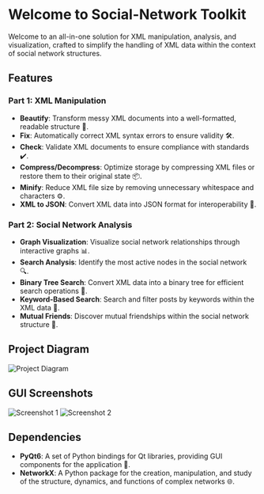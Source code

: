 # Welcome to Social-Network Toolkit

Welcome to an all-in-one solution for XML manipulation, analysis, and visualization, crafted to simplify the handling of XML data within the context of social network structures.

## Features

### Part 1: XML Manipulation
- **Beautify**: Transform messy XML documents into a well-formatted, readable structure 📝.
- **Fix**: Automatically correct XML syntax errors to ensure validity 🛠️.
- **Check**: Validate XML documents to ensure compliance with standards ✔️.
- **Compress/Decompress**: Optimize storage by compressing XML files or restore them to their original state  📦.
- **Minify**: Reduce XML file size by removing unnecessary whitespace and characters ⚙️.
- **XML to JSON**: Convert XML data into JSON format for interoperability 🔄.

### Part 2: Social Network Analysis
- **Graph Visualization**: Visualize social network relationships through interactive graphs  📊.
- **Search Analysis**: Identify the most active nodes in the social network  🔍.
- **Binary Tree Search**: Convert XML data into a binary tree for efficient search operations  🌳.
- **Keyword-Based Search**: Search and filter posts by keywords within the XML data  🔑.
- **Mutual Friends**: Discover mutual friendships within the social network structure  🤝.

## Project Diagram
![Project Diagram](https://github.com/ahmadel1/Social-Network/assets/73443649/044db534-4e32-4e46-84d5-d114b35d9b8d)

## GUI Screenshots
![Screenshot 1](https://github.com/ahmadel1/Social-Network/assets/73443649/63b84a8b-8921-4a4d-889e-08d49c87c9bf)
![Screenshot 2](https://github.com/ahmadel1/Social-Network/assets/73443649/5657694a-77f6-4670-91a2-ce290541bae4)

## Dependencies
- **PyQt6**: A set of Python bindings for Qt libraries, providing GUI components for the application 🎨.
- **NetworkX**: A Python package for the creation, manipulation, and study of the structure, dynamics, and functions of complex networks 🌐.

